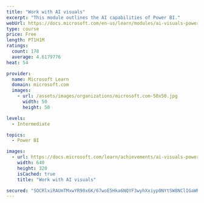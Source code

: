```yaml
---
title: "Work with AI visuals"
excerpt: "This module outlines the AI capabilities of Power BI."
webUrl: https://docs.microsoft.com/en-us/learn/modules/ai-visuals-power-bi/
type: course
price: Free
length: PT1H1M
ratings:
  count: 178
  average: 4.6179776
heat: 54

provider:
  name: Microsoft Learn
  domain: microsoft.com
  images:
    - url: /assets/images/organizations/microsoft.com-50x50.jpg
      width: 50
      height: 50

levels:
  - Intermediate

topics:
  - Power BI

images:
  - url: https://docs.microsoft.com/learn/achievements/ai-visuals-power-bi-social.png
    width: 640
    height: 320
    isCached: true
    title: "Work with AI visuals"

secured: "SOCRlxiRAUmTMxwYR90x6K/67woE5Hka6NQYF3wyhXxiyp0NYtSW8NClIGaWRA4I4oqAVT0mD4FWan1l2NtP15B7crubdSCto//U0LFWeKA3yGDLA2Q46sdYJGoScCcqYdjl4RCQicoabFOLcjS8ohPv+lFuOjp/rJqJkyNBqX765x8Ovhky7lYoePI6fnM4j5xsU5IPrg63j/EsCDdItmX9kECRFe/ZdHJ4ainz8CEmYbAk2jDFThrMeTmKvq7CTENOmMtMcyrcnBbwifxLFlwwDReTh6Ay2Ny5jk1zsQwRACUabGriAcOxdzZJgJ9bEL6cRKwZUKx3Wa/HF7FnY0ltHKAiQv0KE9vh7cuO4yYuJMZA1uJoUtgdLiVnKY9Kf+SJcwuI5iT3MuCS5yarly9kEv33f/Mi95RtEsdF/74=;AbvvGc+K4d62MOLyg0US6Q=="
---
```


